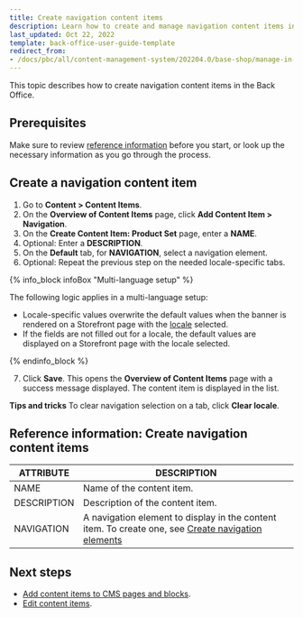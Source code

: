 ```yaml
---
title: Create navigation content items
description: Learn how to create and manage navigation content items in the Spryker Cloud Commerce OS Back Office.
last_updated: Oct 22, 2022
template: back-office-user-guide-template
redirect_from:
- /docs/pbc/all/content-management-system/202204.0/base-shop/manage-in-the-back-office/content-items/create-navigation-content-items.html
---
```


This topic describes how to create navigation content items in the Back Office.

## Prerequisites

Make sure to review [reference information](#reference-information-create-navigation-content-items) before you start, or look up the necessary information as you go through the process.

## Create a navigation content item

1. Go to **Content&nbsp;<span aria-label="and then">></span> Content Items**.
2. On the **Overview of Content Items** page, click **Add Content Item&nbsp;<span aria-label="and then">></span> Navigation**.
3. On the **Create Content Item: Product Set** page, enter a **NAME**.
4. Optional: Enter a **DESCRIPTION**.
5. On the **Default** tab, for **NAVIGATION**, select a navigation element.
6. Optional: Repeat the previous step on the needed locale-specific tabs.

{% info_block infoBox "Multi-language setup" %}

The following logic applies in a multi-language setup:
* Locale-specific values overwrite the default values when the banner is rendered on a Storefront page with the [locale](/docs/pbc/all/order-management-system/{{page.version}}/base-shop/datapayload-conversion/multi-language-setup.html) selected.
* If the fields are not filled out for a locale, the default values are displayed on a Storefront page with the locale selected.

{% endinfo_block %}

7. Click **Save**.
    This opens the **Overview of Content Items** page with a success message displayed. The content item is displayed in the list.


**Tips and tricks**
To clear navigation selection on a tab, click **Clear locale**.


## Reference information: Create navigation content items    

| ATTRIBUTE | DESCRIPTION |
| --- | --- |
| NAME | Name of the content item. |
| DESCRIPTION | Description of the content item. |
| NAVIGATION | A navigation element to display in the content item. To create one, see [Create navigation elements](/docs/pbc/all/content-management-system/{{page.version}}/base-shop/manage-in-the-back-office/navigation/create-navigation-elements.html) |

## Next steps

* [Add content items to CMS pages and blocks](/docs/pbc/all/content-management-system/{{page.version}}/base-shop/manage-in-the-back-office/blocks/add-content-items-to-cms-blocks.html).
* [Edit content items](/docs/pbc/all/content-management-system/{{page.version}}/base-shop/manage-in-the-back-office/content-items/edit-content-items.html).
